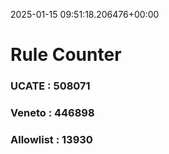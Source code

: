 2025-01-15 09:51:18.206476+00:00
# Rule Counter 
 ### UCATE : 508071

 ### Veneto : 446898

 ### Allowlist : 13930